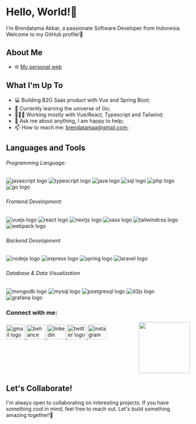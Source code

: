 # Hello, World!👋

I'm Brendatama Akbar, a passionate Software Developer from Indonesia. Welcome to my GitHub profile!🚀

## About Me

- 🌐 [My personal web](https://brendatama.vercel.app/)

###

## What I'm Up To

- 💻 Building B2G Saas product with Vue and Spring Boot;
- 🌱 Currently learning the universe of Go;
- 👩🏼‍💻 Working mostly with Vue/React, Typescript and Tailwind;
- 💬 Ask me about anything, I am happy to help;
- 📫 How to reach me: brendatamaa@gmail.com;

###

## Languages and Tools

<h6 align="left">Programming Language:</h6>
<div align="left">
  <img src="https://img.shields.io/badge/javascript-%23F7DF1E.svg?&style=for-the-badge&logo=javascript&logoColor=black" alt="javascript logo" />
  <img src="https://img.shields.io/badge/typescript-%233178C6.svg?&style=for-the-badge&logo=typescript&logoColor=white" alt="typescript logo" />
  <img src="https://img.shields.io/badge/java-%23ED8B00.svg?style=for-the-badge&logo=java&logoColor=white" alt="java logo" />
  <img src="https://img.shields.io/badge/sql-%2307405e.svg?style=for-the-badge&logo=postgresql&logoColor=white" alt="sql logo"  />
  <img src="https://img.shields.io/badge/php-%23777BB4.svg?&style=for-the-badge&logo=php&logoColor=white" alt="php logo"  />
  <img src="https://img.shields.io/badge/go-%2300ADD8.svg?&style=for-the-badge&logo=go&logoColor=white" alt="go logo"  />
</div>

###

<h6 align="left">Frontend Development:</h6>
<div align="left">
  <img src="https://img.shields.io/badge/vue.js-%234FC08D.svg?&style=for-the-badge&logo=vue.js&logoColor=white" alt="vuejs logo"  />
  <img src="https://img.shields.io/badge/react-%2361DAFB.svg?&style=for-the-badge&logo=react&logoColor=black" alt="react logo"  />
  <img src="https://img.shields.io/badge/next.js-%23000000.svg?&style=for-the-badge&logo=next.js&logoColor=white" alt="nextjs logo"  />
  <img src="https://img.shields.io/badge/sass-%23CC6699.svg?&style=for-the-badge&logo=sass&logoColor=white" alt="sass logo"  />
  <img src="https://img.shields.io/badge/tailwind%20css-%2338B2AC.svg?&style=for-the-badge&logo=tailwind%20css&logoColor=white" alt="tailwindcss logo"  />
  <img src="https://img.shields.io/badge/webpack-%238DD6F9.svg?&style=for-the-badge&logo=webpack&logoColor=black" alt="webpack logo"  />
</div>

###

<h6 align="left">Backend Development</h6>
<div align="left">
  <img src="https://img.shields.io/badge/node.js-%23339933.svg?&style=for-the-badge&logo=node.js&logoColor=white" alt="nodejs logo"  />
  <img src="https://img.shields.io/badge/express-%23000000.svg?&style=for-the-badge&logo=express&logoColor=white" alt="express logo"  />
  <img src="https://img.shields.io/badge/spring-%236DB33F.svg?&style=for-the-badge&logo=spring&logoColor=white" alt="spring logo"  />
  <img src="https://img.shields.io/badge/laravel-%23FF2D20.svg?&style=for-the-badge&logo=laravel&logoColor=white" alt="laravel logo"  />
</div>

###

<h6 align="left">Database & Data Visualization</h6>
<div align="left">
  <img src="https://img.shields.io/badge/mongodb-%2347A248.svg?&style=for-the-badge&logo=mongodb&logoColor=white" alt="mongodb logo"  />
  <img src="https://img.shields.io/badge/mysql-%234479A1.svg?&style=for-the-badge&logo=mysql&logoColor=white" alt="mysql logo"  />  
  <img src="https://img.shields.io/badge/postgresql-%23336791.svg?&style=for-the-badge&logo=postgresql&logoColor=white" alt="postgresql logo"  />
  <img src="https://img.shields.io/badge/d3.js-%23F9A03C.svg?&style=for-the-badge&logo=d3.js&logoColor=black" alt="d3js logo"  />
  <img src="https://img.shields.io/badge/grafana-%23F46800.svg?&style=for-the-badge&logo=grafana&logoColor=white" alt="grafana logo"  />
</div>

###

<h3 align="left">Connect with me:</h3>
<img align="right" height="140" src="https://images-wixmp-ed30a86b8c4ca887773594c2.wixmp.com/f/c2ad383c-7c26-4461-9fa6-262a71882b87/d50bwgl-cf02f614-d7c1-43cb-83bc-5ecebb4407e7.gif?token=eyJ0eXAiOiJKV1QiLCJhbGciOiJIUzI1NiJ9.eyJzdWIiOiJ1cm46YXBwOjdlMGQxODg5ODIyNjQzNzNhNWYwZDQxNWVhMGQyNmUwIiwiaXNzIjoidXJuOmFwcDo3ZTBkMTg4OTgyMjY0MzczYTVmMGQ0MTVlYTBkMjZlMCIsIm9iaiI6W1t7InBhdGgiOiJcL2ZcL2MyYWQzODNjLTdjMjYtNDQ2MS05ZmE2LTI2MmE3MTg4MmI4N1wvZDUwYndnbC1jZjAyZjYxNC1kN2MxLTQzY2ItODNiYy01ZWNlYmI0NDA3ZTcuZ2lmIn1dXSwiYXVkIjpbInVybjpzZXJ2aWNlOmZpbGUuZG93bmxvYWQiXX0.u_5UeT_9_I7IMo83QjfnvUYR6h1-hLOMfLZHS5yuUuU"  />

###

<div align="left" height="200" >
  <a href="brendatamaa@gmail.com" target="_blank">
    <img src="https://raw.githubusercontent.com/maurodesouza/profile-readme-generator/master/src/assets/icons/social/gmail/default.svg" width="52" height="40" alt="gmail logo"  />
  </a>
  <a href="https://www.behance.net/brendatamaar" target="_blank">
    <img src="https://raw.githubusercontent.com/maurodesouza/profile-readme-generator/master/src/assets/icons/social/behance/default.svg" width="52" height="40" alt="behance logo"  />
  </a>
  <a href="https://www.linkedin.com/in/brendatamaar/" target="_blank">
    <img src="https://raw.githubusercontent.com/maurodesouza/profile-readme-generator/master/src/assets/icons/social/linkedin/default.svg" width="52" height="40" alt="linkedin logo"  />
  </a>
  <a href="https://twitter.com/welldorne" target="_blank">
    <img src="https://raw.githubusercontent.com/maurodesouza/profile-readme-generator/master/src/assets/icons/social/twitter/default.svg" width="52" height="40" alt="twitter logo"  />
  </a>
  <a href="https://instagram.com/welldorne" target="_blank">
    <img src="https://raw.githubusercontent.com/maurodesouza/profile-readme-generator/master/src/assets/icons/social/instagram/default.svg" width="52" height="40" alt="instagram logo"  />
  </a>
</div>

###

<br clear="both">

## Let's Collaborate!

I'm always open to collaborating on interesting projects. If you have something cool in mind, feel free to reach out. Let's build something amazing together!🌟
